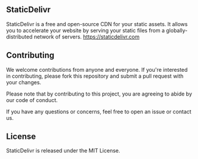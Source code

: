 ## StaticDelivr
StaticDelivr is a free and open-source CDN for your static assets. It allows you to accelerate your website by serving your static files from a globally-distributed network of servers.
https://staticdelivr.com

## Contributing
We welcome contributions from anyone and everyone. If you're interested in contributing, please fork this repository and submit a pull request with your changes.

Please note that by contributing to this project, you are agreeing to abide by our code of conduct.

If you have any questions or concerns, feel free to open an issue or contact us.

## License
StaticDelivr is released under the MIT License.
